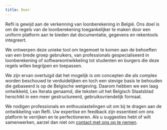 ```yaml
---
title: Over
---
```


Refli is gewijd aan de verkenning van loonberekening in België. Ons doel is om
de regels van de loonberekening toegankelijker te maken door een uniform
platform aan te bieden dat documentatie, gegevens en rekentools integreert.

We ontwerpen deze unieke tool om tegemoet te komen aan de behoeften van een
brede groep gebruikers, van professionals gespecialiseerd in loonberekening of
softwareontwikkeling tot studenten en burgers die deze regels willen begrijpen
en toepassen.

We zijn ervan overtuigd dat het mogelijk is om concepten die als complex worden
beschouwd te verduidelijken en toch een stevige basis te behouden die gebaseerd
is op de Belgische wetgeving. Daarom hebben we een laag ontwikkeld, Lex Iterata
genaamd, die teksten uit het Belgisch Staatsblad herschikt in een meer
gestructureerd, gebruiksvriendelijk formaat.

We nodigen professionals en enthousiastelingen uit om bij te dragen aan de
ontwikkeling van Refli. Uw expertise en feedback zijn essentieel om ons
platform te verrijken en te perfectioneren. Als u suggesties hebt of wilt
samenwerken, aarzel dan niet om [contact met ons op te
nemen](/pages/nl/contact.md).

<br />
<br />
<br />
